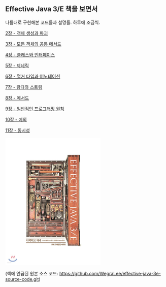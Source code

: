 ## Effective Java 3/E 책을 보면서

나름대로 구현해본 코드들과 설명들. 하루에 조금씩.

[2장 - 객체 생성과 파괴](https://github.com/ziippy/EffectiveJava/tree/master/src/chapter2)

[3장 - 모든 객체의 공통 메서드](https://github.com/ziippy/EffectiveJava/tree/master/src/chapter3)

[4장 - 클래스와 인터페이스](https://github.com/ziippy/EffectiveJava/tree/master/src/chapter4)

[5장 - 제네릭](https://github.com/ziippy/EffectiveJava/tree/master/src/chapter5)

[6장 - 열거 타입과 어노테이션](https://github.com/ziippy/EffectiveJava/tree/master/src/chapter6)

[7장 - 람다와 스트림](https://github.com/ziippy/EffectiveJava/tree/master/src/chapter7)

[8장 - 메서드](https://github.com/ziippy/EffectiveJava/tree/master/src/chapter8)

[9장 - 일반적인 프로그래밍 원칙](https://github.com/ziippy/EffectiveJava/tree/master/src/chapter9)

[10장 - 예외](https://github.com/ziippy/EffectiveJava/tree/master/src/chapter10)

[11장 - 동시성](https://github.com/ziippy/EffectiveJava/tree/master/src/chapter11)

<img src="https://github.com/ziippy/EffectiveJava/blob/master/effective_java_3e.jpg?raw=true" width="300" height="400">

(책에 언급된 원본 소스 코드: https://github.com/WegraLee/effective-java-3e-source-code.git)

